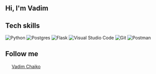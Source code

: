 ## Hi, I'm Vadim

## Tech skills

![Python](https://img.shields.io/badge/python-3670A0?style=for-the-badge&logo=python&logoColor=ffdd54) ![Postgres](https://img.shields.io/badge/postgres-%23316192.svg?style=for-the-badge&logo=postgresql&logoColor=white) ![Flask](https://img.shields.io/badge/flask-%23000.svg?style=for-the-badge&logo=flask&logoColor=white) ![Visual Studio Code](https://img.shields.io/badge/Visual%20Studio%20Code-0078d7.svg?style=for-the-badge&logo=visual-studio-code&logoColor=white) ![Git](https://img.shields.io/badge/git-%23F05033.svg?style=for-the-badge&logo=git&logoColor=white) ![Postman](https://img.shields.io/badge/Postman-FF6C37?style=for-the-badge&logo=postman&logoColor=white)

## Follow me

<img src="https://encrypted-tbn0.gstatic.com/images?q=tbn:ANd9GcRr0qq7pHt2RAjrMGGKJ_-460bOO8Mpb038TQ&usqp=CAU" height="16"/>  [Vadim Chaiko](https://www.linkedin.com/in/vadim-chaiko-712279127/)
